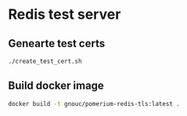 # Redis test server

## Genearte test certs

```sh
./create_test_cert.sh
```

## Build docker image

```sh
docker build -t gnouc/pomerium-redis-tls:latest .
```
